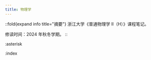 ```yaml
---
title: 物理学
---
```


::fold{expand info title="摘要"}
浙江大学《普通物理学 II（H）》课程笔记。

修读时间：2024 年秋冬学期。
::

:asterisk

:index
